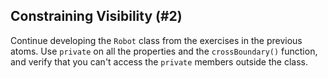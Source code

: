 ## Constraining Visibility (#2)

Continue developing the `Robot` class from the exercises in the previous atoms.
Use `private` on all the properties and the `crossBoundary()` function, and
verify that you can't access the `private` members outside the class.
